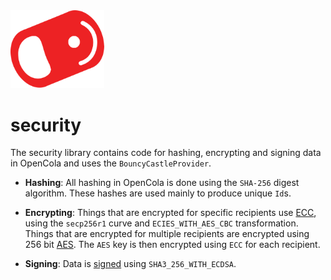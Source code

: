 <img src="../../../img/pull-tab.svg" width="150" />

# security

The security library contains code for hashing, encrypting and signing data in OpenCola and uses the ```BouncyCastleProvider```.

* **Hashing**: All hashing in OpenCola is done using the ```SHA-256``` digest algorithm. These hashes are used mainly to produce unique ```Id```s.

* **Encrypting**: Things that are encrypted for specific recipients use [ECC](./src/main/kotlin/io/opencola/security/ECC.kt), using the ```secp256r1``` curve and ```ECIES_WITH_AES_CBC``` transformation. Things that are encrypted for multiple recipients are encrypted using 256 bit [AES](./bin/main/io/opencola/security/AES.kt). The ```AES``` key is then encrypted using ```ECC``` for each recipient.

* **Signing**: Data is [signed](./src/main/kotlin/io/opencola/security/hash/Sha256Hash.kt) using ```SHA3_256_WITH_ECDSA```.
